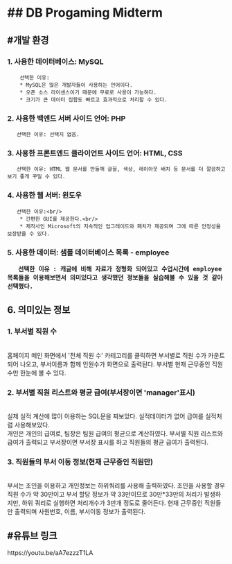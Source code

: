 <h1>## DB Progaming Midterm</h1>

<h2>#개발 환경</h2>

<h3> 1. 사용한 데이터베이스: MySQL </h3>
        
        선택한 이유:
        * MySQL은 많은 개발자들이 사용하는 언어이다.
        * 오픈 소스 라이센스이기 때문에 무료로 사용이 가능하다.
        * 크기가 큰 데이터 집합도 빠르고 효과적으로 처리할 수 있다.
        
<h3>2. 사용한 백엔드 서버 사이드 언어: PHP</h3>
      
       선택한 이유: 선택지 없음.
        
<h3>3. 사용한 프론트엔드 클라이언트 사이드 언어: HTML, CSS</h3>
      
       선택한 이유: HTML 웹 문서를 만들깨 글꼴, 색상, 레이아웃 배치 등 문서를 더 깔끔하고 보기 좋게 꾸밀 수 있다.


<h3>4. 사용한 웹 서버: 윈도우</h3>
       
       선택한 이유:<br/>
        * 간편한 GUI를 제공한다.<br/>
        * 제작사인 Microsoft의 지속적인 업그레이드와 패치가 제공되며 그에 따른 안정성을 보장받을 수 있다.


<h3>5. 사용한 데이터: 샘플 데이터베이스 목록 - employee
        
       선택한 이유 : 캐글에 비해 자료가 정형화 되어있고 수업시간에 employee 목록들을 이용해보면서 의미있다고 생각했던 정보들을 실습해볼 수 있을 것 같아 선택했다.
        


<h2>6. 의미있는 정보</h2>

<h3>1. 부서별 직원 수</h3>
<br/>
    홈페이지 메인 화면에서 '전체 직원 수' 카테고리를 클릭하면 부서별로 직원 수가 카운트되어 나오고,
    부서이름과 함께 인원수가 화면으로 출력된다. 부서별 현재 근무중인 직원 수만 한눈에 볼 수 있다.
    <br/>
    
<h3>2. 부서별 직원 리스트와 평균 급여(부서장이면 'manager'표시)</h3>
<br/>
    실제 실적 계산에 많이 이용하는 SQL문을 짜보았다. 실적데이터가 없어 급여를 실적처럼 사용해보았다.
    <br/>
    개인은 개인의 급여로, 팀장은 팀원 급여의 평균으로 계산하였다. 부서별 직원 리스트와 급여가 출력되고
    부서장이면 부서장 표시를 하고 직원들의 평균 급여가 출력된다.
    
<h3>3. 직원들의 부서 이동 정보(현재 근무중인 직원만)</h3>
<br/>
    부서는 조인을 이용하고 개인정보는 하위쿼리를 사용해 출력하였다. 조인을 사용할 경우 직원 수가 약 30만이고
    부서 할당 정보가 약 33만이므로 30만*33만의 처리가 발생하지만,
    하위 쿼리로 실행하면 처리개수가 3만개 정도로 줄어든다.
    현재 근무중인 직원들만 출력되며 사원번호, 이름, 부서이동 정보가 출력된다.
<br/>

<h2>#유튜브 링크</h2>
https://youtu.be/aA7ezzzT1LA
